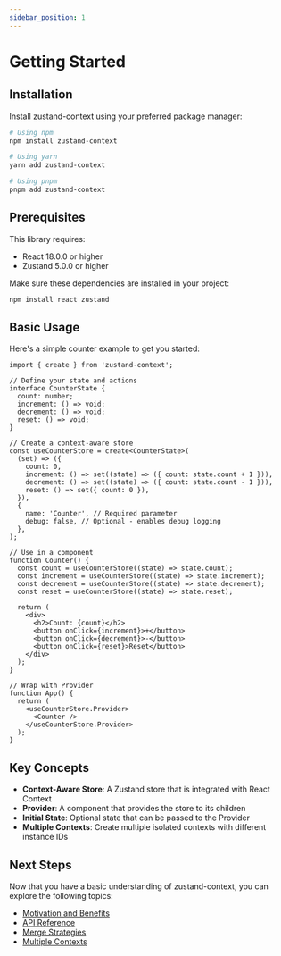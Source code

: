 ```yaml
---
sidebar_position: 1
---
```


# Getting Started

## Installation

Install zustand-context using your preferred package manager:

```bash
# Using npm
npm install zustand-context

# Using yarn
yarn add zustand-context

# Using pnpm
pnpm add zustand-context
```

## Prerequisites

This library requires:

- React 18.0.0 or higher
- Zustand 5.0.0 or higher

Make sure these dependencies are installed in your project:

```bash
npm install react zustand
```

## Basic Usage

Here's a simple counter example to get you started:

```tsx
import { create } from 'zustand-context';

// Define your state and actions
interface CounterState {
  count: number;
  increment: () => void;
  decrement: () => void;
  reset: () => void;
}

// Create a context-aware store
const useCounterStore = create<CounterState>(
  (set) => ({
    count: 0,
    increment: () => set((state) => ({ count: state.count + 1 })),
    decrement: () => set((state) => ({ count: state.count - 1 })),
    reset: () => set({ count: 0 }),
  }),
  {
    name: 'Counter', // Required parameter
    debug: false, // Optional - enables debug logging
  },
);

// Use in a component
function Counter() {
  const count = useCounterStore((state) => state.count);
  const increment = useCounterStore((state) => state.increment);
  const decrement = useCounterStore((state) => state.decrement);
  const reset = useCounterStore((state) => state.reset);

  return (
    <div>
      <h2>Count: {count}</h2>
      <button onClick={increment}>+</button>
      <button onClick={decrement}>-</button>
      <button onClick={reset}>Reset</button>
    </div>
  );
}

// Wrap with Provider
function App() {
  return (
    <useCounterStore.Provider>
      <Counter />
    </useCounterStore.Provider>
  );
}
```

## Key Concepts

- **Context-Aware Store**: A Zustand store that is integrated with React Context
- **Provider**: A component that provides the store to its children
- **Initial State**: Optional state that can be passed to the Provider
- **Multiple Contexts**: Create multiple isolated contexts with different instance IDs

## Next Steps

Now that you have a basic understanding of zustand-context, you can explore the following topics:

- [Motivation and Benefits](./motivation.md)
- [API Reference](./api/create.md)
- [Merge Strategies](./guides/merge-strategies.md)
- [Multiple Contexts](./guides/multiple-contexts.md)
